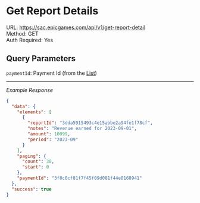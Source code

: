 # Get Report Details

URL: https://sac.epicgames.com/api/v1/get-report-detail \
Method: GET \
Auth Required: Yes

## Query Parameters

`paymentId`: Payment Id (from the [List](./get-report-list.md))

---

_Example Response_

```json
{
  "data": {
    "elements": [
      {
        "reportId": "3dda5915493c4e15abbe2a94fe1f78cf",
        "notes": "Revenue earned for 2023-09-01",
        "amount": 10099,
        "period": "2023-09"
      }
    ],
    "paging": {
      "count": 30,
      "start": 0
    },
    "paymentId": "3f8c0cf81f7f45f09d081f44e0168941"
  },
  "success": true
}
```

